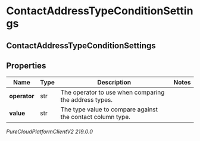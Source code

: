 # ContactAddressTypeConditionSettings

## ContactAddressTypeConditionSettings

## Properties

|Name | Type | Description | Notes|
|------------ | ------------- | ------------- | -------------|
| **operator** | str | The operator to use when comparing the address types. | |
| **value** | str | The type value to compare against the contact column type. | |



_PureCloudPlatformClientV2 219.0.0_
